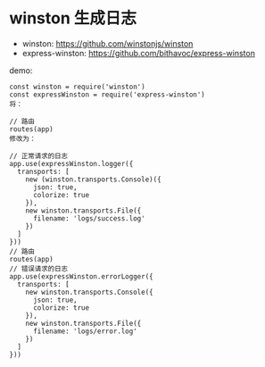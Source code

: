 # winston  生成日志

* winston:  https://github.com/winstonjs/winston
* express-winston: https://github.com/bithavoc/express-winston

demo:

```
const winston = require('winston')
const expressWinston = require('express-winston')
将：

// 路由
routes(app)
修改为：

// 正常请求的日志
app.use(expressWinston.logger({
  transports: [
    new (winston.transports.Console)({
      json: true,
      colorize: true
    }),
    new winston.transports.File({
      filename: 'logs/success.log'
    })
  ]
}))
// 路由
routes(app)
// 错误请求的日志
app.use(expressWinston.errorLogger({
  transports: [
    new winston.transports.Console({
      json: true,
      colorize: true
    }),
    new winston.transports.File({
      filename: 'logs/error.log'
    })
  ]
}))
```
